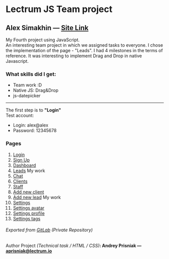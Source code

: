 # Lectrum JS Team project

## Alex Simakhin — <a href="https://alexsimakhin.github.io/JS-Project-4/">Site Link</a>

My Fourth project using JavaScript. </br>
An interesting team project in which we assigned tasks to everyone. I chose the implementation of the page - "Leads". I had 4 milestones in the terms of reference.
It was interesting to implement Drag and Drop in native Javascript.

### What skills did I get:

* Team work :D
* Native JS: Drag&Drop
* js-datepicker

___
The first step is to **"Login"**</br>
Test account:</br>
* Login: alex@alex</br>
* Password: 12345678</br>

### Pages
1. [Login](https://alexsimakhin.github.io/JS-Project-4/index.html)
2. [Sign Up](https://alexsimakhin.github.io/JS-Project-4/sign-up.html)
3. [Dashboard](https://alexsimakhin.github.io/JS-Project-4/dashboard.html)
4. [Leads](https://alexsimakhin.github.io/JS-Project-4/leads.html) My work
5. [Chat](https://alexsimakhin.github.io/JS-Project-4/chat.html)
6. [Clients](https://alexsimakhin.github.io/JS-Project-4/clients.html)
7. [Staff](https://alexsimakhin.github.io/JS-Project-4/staff.html)
8. [Add new client](https://alexsimakhin.github.io/JS-Project-4/add-client.html)
9. [Add new lead](https://alexsimakhin.github.io/JS-Project-4/add-lead.html) My work
10. [Settings](https://alexsimakhin.github.io/JS-Project-4/settings.html)
11. [Settings avatar](https://alexsimakhin.github.io/JS-Project-4/settings-avatar.html)
12. [Settings profile](https://alexsimakhin.github.io/JS-Project-4/settings-profile.html)
13. [Settings tags](https://alexsimakhin.github.io/JS-Project-4/settings-tags.html)

###### Exported from [GitLab](https://gitlab.com/AlexSimakhin) (Private Repository)

#### <span style="font-weight: normal">Author Project <i>(Technical task / HTML / CSS)</i></span>: Andrey Prisniak — aprisniak@lectrum.io
